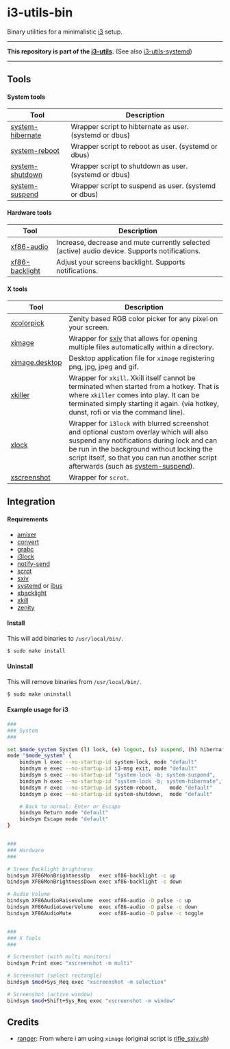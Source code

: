 # i3-utils-bin

Binary utilities for a minimalistic [i3](https://github.com/i3/i3) setup.

---

**This repository is part of the [i3-utils](https://github.com/cytopia/i3-utils).** (See also [i3-utils-systemd](https://github.com/cytopia/i3-utils-systemd))

---

## Tools

#### System tools

| Tool | Description |
|------|-------------|
| [system-hibernate](bin/system-hibernate) | Wrapper script to hibternate as user. (systemd or dbus) |
| [system-reboot](bin/system-reboot)       | Wrapper script to reboot as user. (systemd or dbus)     |
| [system-shutdown](bin/system-shutdown)   | Wrapper script to shutdown as user. (systemd or dbus)   |
| [system-suspend](bin/system-suspend)     | Wrapper script to suspend as user. (systemd or dbus)    |

#### Hardware tools

| Tool | Description |
|------|-------------|
| [xf86-audio](bin/xf86-audio)             | Increase, decrease and mute currently selected (active) audio device. Supports notifications. |
| [xf86-backlight](bin/xf86-backlight)     | Adjust your screens backlight. Supports notifications. |

#### X tools

| Tool | Description |
|------|-------------|
| [xcolorpick](bin/xcolorpick) | Zenity based RGB color picker for any pixel on your screen. |
| [ximage](bin/ximage)         | Wrapper for [sxiv](https://github.com/muennich/sxiv) that allows for opening multiple files automatically within a directory. |
| [ximage.desktop](applications/ximage.desktop) | Desktop application file for `ximage` registering png, jpg, jpeg and gif. |
| [xkiller](bin/xkiller)       | Wrapper for `xkill`. Xkill itself cannot be terminated when started from a hotkey. That is where `xkiller` comes into play. It can be terminated simply starting it again. (via hotkey, dunst, rofi or via the command line). |
| [xlock](bin/xlock)           | Wrapper for `i3lock` with blurred screenshot and optional custom overlay which will also suspend any notifications during lock and can be run in the background without locking the script itself, so that you can run another script afterwards (such as [system-suspend](bin/system-suspend)). |
| [xscreenshot](bin/xscreenshot) | Wrapper for `scrot`. |


## Integration

#### Requirements

* [amixer](https://linux.die.net/man/1/amixer)
* [convert](https://linux.die.net/man/1/convert)
* [grabc](http://www.muquit.com/muquit/software/grabc/grabc.html)
* [i3lock](https://github.com/i3/i3lock)
* [notify-send](https://man.cx/notify-send)
* [scrot](https://man.cx/scrot)
* [sxiv](https://github.com/muennich/sxiv)
* [systemd](https://github.com/systemd/systemd) or [ibus](https://github.com/ibus/ibus)
* [xbacklight](https://linux.die.net/man/1/xbacklight)
* [xkill](https://linux.die.net/man/1/xkill)
* [zenity](https://github.com/GNOME/zenity)

#### Install

This will add binaries to `/usr/local/bin/`.

```bash
$ sudo make install
```

#### Uninstall

This will remove binaries from `/usr/local/bin/`.

```bash
$ sudo make uninstall
```

#### Example usage for i3

```bash
###
### System
###

set $mode_system System (l) lock, (e) logout, (s) suspend, (h) hibernate, (r) reboot, (p) poweroff
mode "$mode_system" {
	bindsym l exec --no-startup-id system-lock, mode "default"
	bindsym e exec --no-startup-id i3-msg exit, mode "default"
	bindsym s exec --no-startup-id "system-lock -b; system-suspend",   mode "default"
	bindsym h exec --no-startup-id "system-lock -b; system-hibernate", mode "default"
	bindsym r exec --no-startup-id system-reboot,    mode "default"
	bindsym p exec --no-startup-id system-shutdown,  mode "default"

	# Back to normal: Enter or Escape
	bindsym Return mode "default"
	bindsym Escape mode "default"
}


###
### Hardware
###

# Sreen Backlight brightness
bindsym XF86MonBrightnessUp   exec xf86-backlight -c up
bindsym XF86MonBrightnessDown exec xf86-backlight -c down

# Audio Volume
bindsym XF86AudioRaiseVolume  exec xf86-audio -D pulse -c up
bindsym XF86AudioLowerVolume  exec xf86-audio -D pulse -c down
bindsym XF86AudioMute         exec xf86-audio -D pulse -c toggle


###
### X Tools
###

# Screenshot (with multi monitors)
bindsym Print exec "xscreenshot -m multi"

# Screenshot (select rectangle)
bindsym $mod+Sys_Req exec "xscreenshot -m selection"

# Screenshot (active window)
bindsym $mod+Shift+Sys_Req exec "xscreenshot -m window"
```

## Credits

* [ranger](https://github.com/ranger/ranger): From where i am using `ximage` (original script is [rifle_sxiv.sh](https://github.com/ranger/ranger/blob/master/examples/rifle_sxiv.sh))

